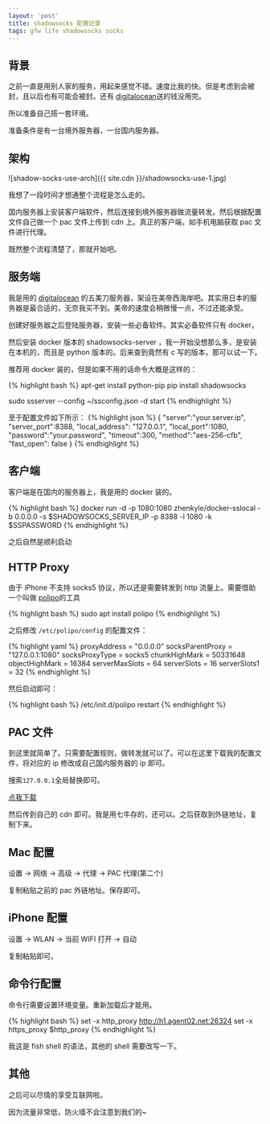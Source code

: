 ```yaml
---
layout: 'post'
title: shadowsocks 配置记录
tags: gfw life shadowsocks socks
---
```


## 背景

之前一直是用别人家的服务，用起来感觉不错。速度比我的快。但是考虑到会被封，且以后也有可能会被封。还有 [digitalocean](https://m.do.co/c/c52ee265425c)送的钱没用完。

所以准备自己搭一套环境。

准备条件是有一台境外服务器，一台国内服务器。

## 架构

![shadow-socks-use-arch]({{ site.cdn }}/shadowsocks-use-1.jpg)

我想了一段时间才想通整个流程是怎么走的。

国内服务器上安装客户端软件，然后连接到境外服务器做流量转发。然后根据配置文件自己做一个 pac 文件上传到 cdn 上。真正的客户端，如手机电脑获取 pac 文件进行代理。

既然整个流程清楚了，那就开始吧。

## 服务端

我是用的 [digitalocean](https://m.do.co/c/c52ee265425c) 的五美刀服务器，架设在美帝西海岸吧。其实用日本的服务器是最合适的，无奈我买不到。美帝的速度会稍微慢一点，不过还能承受。

创建好服务器之后登陆服务器，安装一些必备软件。其实必备软件只有 docker。

然后安装 docker 版本的 shadowsocks-server ，我一开始没想那么多，是安装在本机的，而且是 python 版本的。后来查到竟然有 c 写的版本，那可以试一下。

推荐用 docker 装的，但是如果不用的话命令大概是这样的：

{% highlight bash %}
apt-get install python-pip
pip install shadowsocks

sudo ssserver --config ~/ssconfig.json -d start
{% endhighlight %}

至于配置文件如下所示：
{% highlight json %}
{
    "server":"your.server.ip",
    "server_port":8388,
    "local_address": "127.0.0.1",
    "local_port":1080,
    "password":"your.password",
    "timeout":300,
    "method":"aes-256-cfb",
    "fast_open": false
}
{% endhighlight %}

## 客户端

客户端是在国内的服务器上，我是用的 docker 装的。

{% highlight bash %}
docker run -d -p 1080:1080 zhenkyle/docker-sslocal -b 0.0.0.0 -s $SHADOWSOCKS_SERVER_IP -p 8388 -l 1080 -k $SSPASSWORD
{% endhighlight %}

之后自然是顺利启动

## HTTP Proxy

由于 iPhone 不支持 socks5 协议，所以还是需要转发到 http 流量上。需要借助一个叫做 [polipo](https://github.com/jech/polipo)的工具

{% highlight bash %}
sudo apt install polipo
{% endhighlight %}

之后修改 `/etc/polipo/config` 的配置文件：

{% highlight yaml %}
proxyAddress = "0.0.0.0"
socksParentProxy = "127.0.0.1:1080"
socksProxyType = socks5
chunkHighMark = 50331648
objectHighMark = 16384
serverMaxSlots = 64
serverSlots = 16
serverSlots1 = 32
{% endhighlight %}

然后启动即可：

{% highlight bash %}
/etc/init.d/polipo restart
{% endhighlight %}

## PAC 文件

到这里就简单了。只需要配置规则，做转发就可以了。可以在这里下载我的配置文件，将对应的 ip 修改成自己国内服务器的 ip 即可。

搜索`127.0.0.1`全局替换即可。

[点我下载](/dist/ss.pac)

然后传到自己的 cdn 即可。我是用七牛存的，还可以。之后获取到外链地址，复制下来。

## Mac 配置

设置 -> 网络 -> 高级 -> 代理 -> PAC 代理(第二个)

复制粘贴之前的 pac 外链地址。保存即可。

## iPhone 配置

设置 -> WLAN -> 当前 WIFI 打开 -> 自动

复制粘贴即可。

## 命令行配置

命令行需要设置环境变量。重新加载后才能用。

{% highlight bash %}
set -x http_proxy http://h1.agent02.net:26324
set -x https_proxy $http_proxy
{% endhighlight %}

我这是 fish shell 的语法，其他的 shell 需要改写一下。

## 其他

之后可以尽情的享受互联网啦。

因为流量非常低，防火墙不会注意到我们的~
